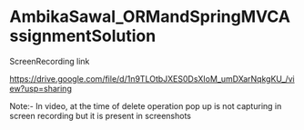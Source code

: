 # AmbikaSawal_ORMandSpringMVCAssignmentSolution
ScreenRecording link

https://drive.google.com/file/d/1n9TLOtbJXES0DsXIoM_umDXarNqkgKU_/view?usp=sharing

Note:- In video, at the time of delete operation pop up is not capturing in screen recording but it is present in screenshots
